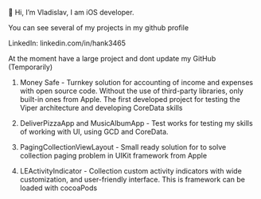👋 Hi, I’m Vladislav, I am iOS developer.

You can see several of my projects in my github profile

LinkedIn: linkedin.com/in/hank3465

At the moment have a large project and dont update my GitHub (Temporarily)

1)  Money Safe - Turnkey solution for accounting of income and expenses with open source code. Without the use of third-party libraries, only built-in ones from Apple. The first developed project for testing the Viper architecture and developing CoreData skills

2)  DeliverPizzaApp and MusicAlbumApp - Test works for testing my skills of working with UI, using GCD and CoreData. 

3)  PagingCollectionViewLayout - Small ready solution for to solve collection paging problem in UIKit framework from Apple

4)  LEActivityIndicator - Collection custom activity indicators with wide customization, and user-friendly interface. This is framework can be loaded with cocoaPods

